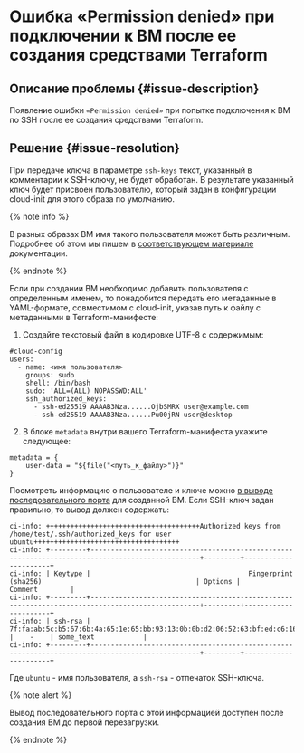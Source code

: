 # Ошибка «Permission denied» при подключении к ВМ после ее создания средствами Terraform

## Описание проблемы {#issue-description}

Появление ошибки `«Permission denied»` при попытке подключения к ВМ по SSH после ее создания средствами Terraform.

## Решение {#issue-resolution}

При передаче ключа в параметре `ssh-keys` текст, указанный в комментарии к SSH-ключу, не будет обработан. 
В результате указанный ключ будет присвоен пользователю, который задан  в конфигурации cloud-init для этого образа по умолчанию. 

{% note info %}

В разных образах ВМ имя такого пользователя может быть различным. Подробнее об этом мы пишем в [соответствующем материале](../../../compute/concepts/vm-metadata.md#keys-processed-in-public-images) документации.

{% endnote %}

Если при создании ВМ необходимо добавить пользователя с определенным именем, то понадобится передать его метаданные в YAML-формате, совместимом с cloud-init, указав путь к файлу с метаданными в Terraform-манифесте:

1. Создайте текстовый файл в кодировке UTF-8 с содержимым:

```
#cloud-config
users:
  - name: <имя пользователя>
    groups: sudo
    shell: /bin/bash
    sudo: 'ALL=(ALL) NOPASSWD:ALL'
    ssh_authorized_keys:
      - ssh-ed25519 AAAAB3Nza......OjbSMRX user@example.com
      - ssh-ed25519 AAAAB3Nza......Pu00jRN user@desktop
```

2. В блоке `metadata` внутри вашего Terraform-манифеста укажите следующее:

```
metadata = {
    user-data = "${file("<путь_к_файлу>")}"
}
```

Посмотреть информацию о пользователе и ключе можно [в выводе последовательного порта](../../../compute/operations/vm-info/get-serial-port-output.md) для созданной ВМ. Если SSH-ключ задан правильно, то вывод должен содержать:
```
ci-info: ++++++++++++++++++++++++++++++++++++++Authorized keys from /home/test/.ssh/authorized_keys for user ubuntu++++++++++++++++++++++++++++++++++++
ci-info: +---------+-------------------------------------------------------------------------------------------------+---------+----------------------+
ci-info: | Keytype |                                       Fingerprint (sha256)                                      | Options |       Comment        |
ci-info: +---------+-------------------------------------------------------------------------------------------------+---------+----------------------+
ci-info: | ssh-rsa | 7f:fa:ab:5c:b5:67:6b:4a:65:1e:65:bb:93:13:0b:0b:d2:06:52:63:bf:ed:c6:16:4d:55:b6:fb:c5:a2:30:f0 |    -    | some_text            |
ci-info: +---------+-------------------------------------------------------------------------------------------------+---------+----------------------+
```

Где `ubuntu` - имя пользователя, а `ssh-rsa` - отпечаток SSH-ключа. 

{% note alert %}

Вывод последовательного порта с этой информацией доступен после создания ВМ до первой перезагрузки.

{% endnote %}